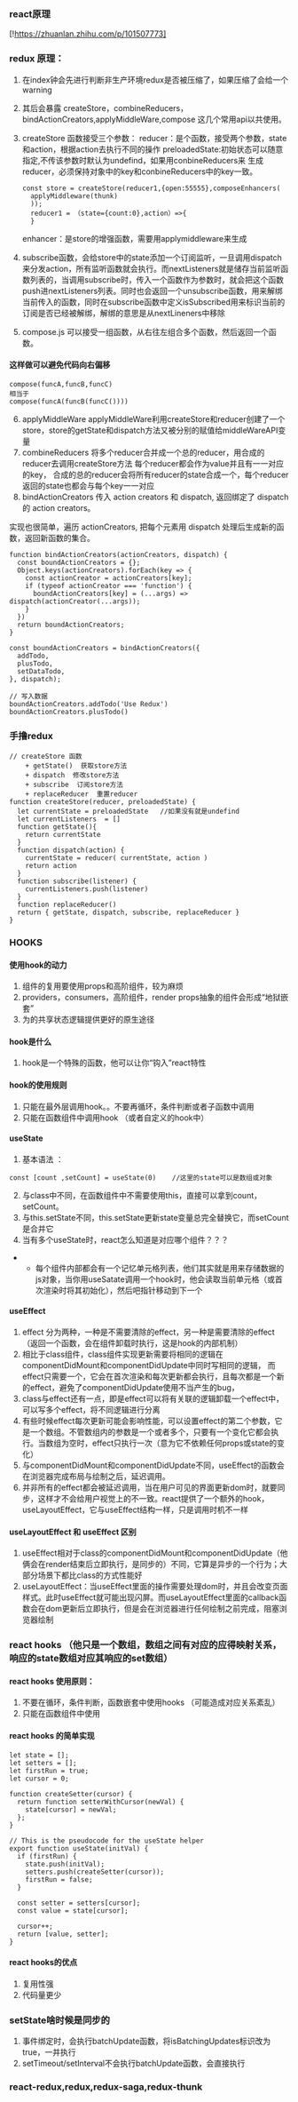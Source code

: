 ### react原理
[!https://zhuanlan.zhihu.com/p/101507773]

### redux 原理：
1. 在index钟会先进行判断非生产环境redux是否被压缩了，如果压缩了会给一个warning

2. 其后会暴露   createStore，combineReducers，bindActionCreators,applyMiddleWare,compose  这几个常用api以共使用。


3. createStore 函数接受三个参数：
      reducer：是个函数，接受两个参数，state和action，根据action去执行不同的操作
      preloadedState:初始状态可以随意指定,不传该参数时默认为undefind，如果用conbineReducers来 
            生成reducer，必须保持对象中的key和conbineReducers中的key一致。
      ```
      const store = createStore(reducer1,{open:55555},composeEnhancers(
        applyMiddleware(thunk)
        ));
        reducer1 = （state={count:0},action）=>{
        }
      ```
      enhancer：是store的增强函数，需要用applymiddleware来生成
4. subscribe函数，会给store中的state添加一个订阅监听，一旦调用dispatch来分发action，所有监听函数就会执行。而nextListeners就是储存当前监听函数列表的，当调用subscribe时，传入一个函数作为参数时，就会把这个函数push进nextListeners列表。同时也会返回一个unsubscribe函数，用来解绑当前传入的函数，同时在subscribe函数中定义isSubscribed用来标识当前的订阅是否已经被解绑，解绑的意思是从nextLineners中移除

5. compose.js
可以接受一组函数，从右往左组合多个函数，然后返回一个函数。
#### 这样做可以避免代码向右偏移
```
compose(funcA,funcB,funcC)
相当于
compose(funcA(funcB(funcC())))
```
6. applyMiddleWare
  applyMiddleWare利用createStore和reducer创建了一个store，store的getState和dispatch方法又被分别的赋值给middleWareAPI变量
7. combineReducers
  将多个reducer合并成一个总的reducer，用合成的reducer去调用createStore方法
  每个reducer都会作为value并且有一一对应的key，
  合成的总的reducer会将所有reducer的state合成一个，每个reducer返回的state也都会与每个key一一对应
8. bindActionCreators
  传入 action creators 和 dispatch, 返回绑定了 dispatch 的 action creators。

实现也很简单，遍历 actionCreators, 把每个元素用 dispatch 处理后生成新的函数，返回新函数的集合。
```
function bindActionCreators(actionCreators, dispatch) {
  const boundActionCreators = {};
  Object.keys(actionCreators).forEach(key => {
    const actionCreator = actionCreators[key];
    if (typeof actionCreator === 'function') {
      boundActionCreators[key] = (...args) => dispatch(actionCreator(...args));
    }
  })
  return boundActionCreators;
}

const boundActionCreators = bindActionCreators({
  addTodo,
  plusTodo,
  setDataTodo,
}, dispatch);

// 写入数据
boundActionCreators.addTodo('Use Redux')
boundActionCreators.plusTodo()
```

### 手撸redux
```
// createStore 函数
    + getState()  获取store方法
    + dispatch  修改store方法
    + subscribe  订阅store方法
    + replaceReducer  重置reducer
function createStore(reducer, preloadedState) {
  let currentState = preloadedState   //如果没有就是undefind
  let currentListeners  = []
  function getState(){
    return currentState
  }
  function dispatch(action) {
    currentState = reducer( currentState, action )
    return action
  }
  function subscribe(listener) {
    currentListeners.push(listener)
  }
  function replaceReducer()
  return { getState, dispatch, subscribe, replaceReducer }
}

```


### HOOKS
 #### 使用hook的动力
 1. 组件的复用要使用props和高阶组件，较为麻烦
 2. providers，consumers，高阶组件，render props抽象的组件会形成“地狱嵌套”
 3. 为的共享状态逻辑提供更好的原生途径
 #### hook是什么
  1. hook是一个特殊的函数，他可以让你“钩入”react特性
 #### hook的使用规则
  1. 只能在最外层调用hook。。不要再循环，条件判断或者子函数中调用
  2. 只能在函数组件中调用hook （或者自定义的hook中）
 #### useState
 1. 基本语法 ：
 ```
 const [count ,setCount] = useState(0)    //这里的state可以是数组或对象
 ```
 2. 与class中不同，在函数组件中不需要使用this，直接可以拿到count，setCount。
 3. 与this.setState不同，this.setState更新state变量总完全替换它，而setCount是合并它
 4. 当有多个useState时，react怎么知道是对应哪个组件？？？
  + +   每个组件内部都会有一个记忆单元格列表，他们其实就是用来存储数据的js对象，当你用useSatate调用一个hook时，他会读取当前单元格（或首次渲染时将其初始化），然后吧指针移动到下一个
 #### useEffect
  1. effect 分为两种，一种是不需要清除的effect，另一种是需要清除的effect（返回一个函数，会在组件卸载时执行，这是hook的内部机制）
  2. 相比于class组件，class组件实现更新需要将相同的逻辑在componentDidMount和componentDidUpdate中同时写相同的逻辑，
    而effect只需要一个，它会在首次渲染和每次更新都会执行，且每次都是一个新的effect，避免了componentDidUpdate使用不当产生的bug，
  3. class与effect还有一点，即是effect可以将有关联的逻辑卸载一个effect中，可以写多个effect，将不同逻辑进行分离
  4. 有些时候effect每次更新可能会影响性能，可以设置effect的第二个参数，它是一个数组。不管数组内的参数是一个或者多个，只要有一个变化它都会执行。当数组为空时，effect只执行一次（意为它不依赖任何props或state的变化）
  5. 与componentDidMount和componentDidUpdate不同，useEffect的函数会在浏览器完成布局与绘制之后，延迟调用。
  6. 并非所有的effect都会被延迟调用，当在用户可见的界面更新dom时，就要同步，这样才不会给用户视觉上的不一致。react提供了一个额外的hook，
  useLayoutEffect，它与useEffect结构一样，只是调用时机不一样
#### useLayoutEffect 和 useEffect 区别
  1. useEffect相对于class的componentDidMount和componentDidUpdate（他俩会在render结束后立即执行，是同步的）不同，它算是异步的一个行为；大部分场景下都比class的方式性能好
  2. useLayoutEffect：当useEffect里面的操作需要处理dom时，并且会改变页面样式。此时useEffect就可能出现闪屏。而useLayoutEffect里面的callback函数会在dom更新后立即执行，但是会在浏览器进行任何绘制之前完成，阻塞浏览器绘制
### react hooks   （他只是一个数组，数组之间有对应的应得映射关系，响应的state数组对应其响应的set数组）
#### react hooks 使用原则：
  1. 不要在循环，条件判断，函数嵌套中使用hooks （可能造成对应关系紊乱）
  2. 只能在函数组件中使用
#### react hooks 的简单实现
```
let state = [];
let setters = [];
let firstRun = true;
let cursor = 0;

function createSetter(cursor) {
  return function setterWithCursor(newVal) {
    state[cursor] = newVal;
  };
}

// This is the pseudocode for the useState helper
export function useState(initVal) {
  if (firstRun) {
    state.push(initVal);
    setters.push(createSetter(cursor));
    firstRun = false;
  }

  const setter = setters[cursor];
  const value = state[cursor];

  cursor++;
  return [value, setter];
}
```
#### react hooks的优点
  1. 复用性强
  2. 代码量更少


### setState啥时候是同步的
  1. 事件绑定时，会执行batchUpdate函数，将isBatchingUpdates标识改为true，一并执行
  2. setTimeout/setInterval不会执行batchUpdate函数，会直接执行

### react-redux,redux,redux-saga,redux-thunk